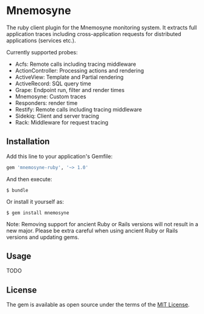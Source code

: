 # Mnemosyne

The ruby client plugin for the Mnemosyne monitoring system. It extracts full application traces including cross-application requests for distributed applications (services etc.).

Currently supported probes:

* Acfs: Remote calls including tracing middleware
* ActionController: Processing actions and rendering
* ActiveView: Template and Partial rendering
* ActiveRecord: SQL query time
* Grape: Endpoint run, filter and render times
* Mnemosyne: Custom traces
* Responders: render time
* Restify: Remote calls including tracing middleware
* Sidekiq: Client and server tracing
* Rack: Middleware for request tracing

## Installation

Add this line to your application's Gemfile:

```ruby
gem 'mnemosyne-ruby', '~> 1.0'
```

And then execute:

    $ bundle

Or install it yourself as:

    $ gem install mnemosyne

Note: Removing support for ancient Ruby or Rails versions will not result in a new major. Please be extra careful when using ancient Ruby or Rails versions and updating gems.

## Usage

TODO

## License

The gem is available as open source under the terms of the [MIT License](http://opensource.org/licenses/MIT).

